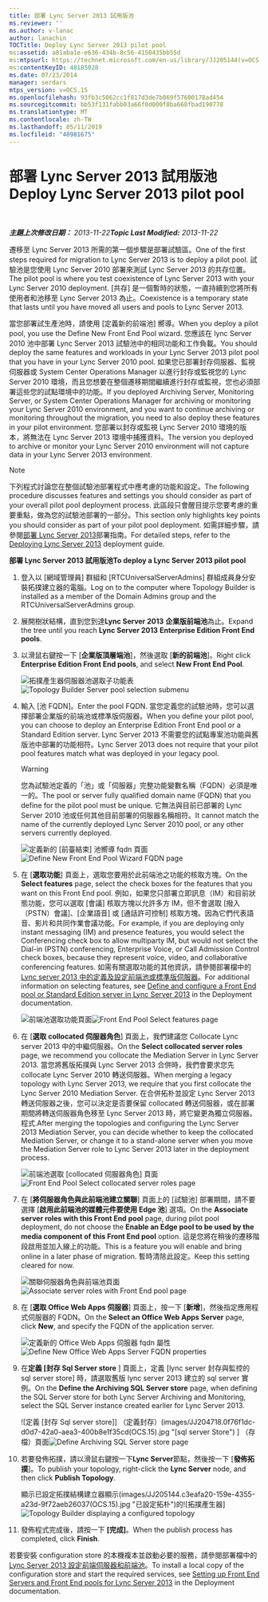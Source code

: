 ```yaml
---
title: 部署 Lync Server 2013 試用版池
ms.reviewer: ''
ms.author: v-lanac
author: lanachin
TOCTitle: Deploy Lync Server 2013 pilot pool
ms:assetid: a81aba1e-e636-434b-8c56-4150435bb55d
ms:mtpsurl: https://technet.microsoft.com/en-us/library/JJ205144(v=OCS.15)
ms:contentKeyID: 48185028
ms.date: 07/23/2014
manager: serdars
mtps_version: v=OCS.15
ms.openlocfilehash: 93fb3c5062cc1f817d3de7b869f57600178ad454
ms.sourcegitcommit: bb53f131fabb03a66f0d000f8ba668fbad190778
ms.translationtype: MT
ms.contentlocale: zh-TW
ms.lasthandoff: 05/11/2019
ms.locfileid: "40981675"
---
```

<div data-xmlns="http://www.w3.org/1999/xhtml">

<div class="topic" data-xmlns="http://www.w3.org/1999/xhtml" data-msxsl="urn:schemas-microsoft-com:xslt" data-cs="http://msdn.microsoft.com/en-us/">

<div data-asp="http://msdn2.microsoft.com/asp">

# <a name="deploy-lync-server-2013-pilot-pool"></a><span data-ttu-id="53632-102">部署 Lync Server 2013 試用版池</span><span class="sxs-lookup"><span data-stu-id="53632-102">Deploy Lync Server 2013 pilot pool</span></span>

</div>

<div id="mainSection">

<div id="mainBody">

<span> </span>

<span data-ttu-id="53632-103">_**主題上次修改日期：** 2013-11-22_</span><span class="sxs-lookup"><span data-stu-id="53632-103">_**Topic Last Modified:** 2013-11-22_</span></span>

<span data-ttu-id="53632-104">遷移至 Lync Server 2013 所需的第一個步驟是部署試驗區。</span><span class="sxs-lookup"><span data-stu-id="53632-104">One of the first steps required for migration to Lync Server 2013 is to deploy a pilot pool.</span></span> <span data-ttu-id="53632-105">試驗池是您使用 Lync Server 2010 部署來測試 Lync Server 2013 的共存位置。</span><span class="sxs-lookup"><span data-stu-id="53632-105">The pilot pool is where you test coexistence of Lync Server 2013 with your Lync Server 2010 deployment.</span></span> <span data-ttu-id="53632-106">[共存] 是一個暫時的狀態，一直持續到您將所有使用者和池移至 Lync Server 2013 為止。</span><span class="sxs-lookup"><span data-stu-id="53632-106">Coexistence is a temporary state that lasts until you have moved all users and pools to Lync Server 2013.</span></span>

<span data-ttu-id="53632-107">當您部署試生產池時，請使用 [定義新的前端池] 嚮導。</span><span class="sxs-lookup"><span data-stu-id="53632-107">When you deploy a pilot pool, you use the Define New Front End Pool wizard.</span></span> <span data-ttu-id="53632-108">您應該在 lync Server 2010 池中部署 Lync Server 2013 試驗池中的相同功能和工作負載。</span><span class="sxs-lookup"><span data-stu-id="53632-108">You should deploy the same features and workloads in your Lync Server 2013 pilot pool that you have in your Lync Server 2010 pool.</span></span> <span data-ttu-id="53632-109">如果您已部署封存伺服器、監視伺服器或 System Center Operations Manager 以進行封存或監視您的 Lync Server 2010 環境，而且您想要在整個遷移期間繼續進行封存或監視，您也必須部署這些您的試點環境中的功能。</span><span class="sxs-lookup"><span data-stu-id="53632-109">If you deployed Archiving Server, Monitoring Server, or System Center Operations Manager for archiving or monitoring your Lync Server 2010 environment, and you want to continue archiving or monitoring throughout the migration, you need to also deploy these features in your pilot environment.</span></span> <span data-ttu-id="53632-110">您部署以封存或監視 Lync Server 2010 環境的版本，將無法在 Lync Server 2013 環境中捕獲資料。</span><span class="sxs-lookup"><span data-stu-id="53632-110">The version you deployed to archive or monitor your Lync Server 2010 environment will not capture data in your Lync Server 2013 environment.</span></span>

<div>


> [!NOTE]  
> <span data-ttu-id="53632-111">下列程式討論您在整個試驗池部署程式中應考慮的功能和設定。</span><span class="sxs-lookup"><span data-stu-id="53632-111">The following procedure discusses features and settings you should consider as part of your overall pilot pool deployment process.</span></span> <span data-ttu-id="53632-112">此區段只會醒目提示您要考慮的重要重點，做為您的試驗池部署的一部分。</span><span class="sxs-lookup"><span data-stu-id="53632-112">This section only highlights key points you should consider as part of your pilot pool deployment.</span></span> <span data-ttu-id="53632-113">如需詳細步驟，請參閱<A href="lync-server-2013-deploying-lync-server.md">部署 Lync Server 2013</A>部署指南。</span><span class="sxs-lookup"><span data-stu-id="53632-113">For detailed steps, refer to the <A href="lync-server-2013-deploying-lync-server.md">Deploying Lync Server 2013</A> deployment guide.</span></span>



</div>

<span data-ttu-id="53632-114">**部署 Lync Server 2013 試用版池**</span><span class="sxs-lookup"><span data-stu-id="53632-114">**To deploy a Lync Server 2013 pilot pool**</span></span>

1.  <span data-ttu-id="53632-115">登入以 [網域管理員] 群組和 [RTCUniversalServerAdmins] 群組成員身分安裝拓撲建立器的電腦。</span><span class="sxs-lookup"><span data-stu-id="53632-115">Log on to the computer where Topology Builder is installed as a member of the Domain Admins group and the RTCUniversalServerAdmins group.</span></span>

2.  <span data-ttu-id="53632-116">展開樹狀結構，直到您到達**Lync Server 2013** **企業版前端池**為止。</span><span class="sxs-lookup"><span data-stu-id="53632-116">Expand the tree until you reach **Lync Server 2013** **Enterprise Edition Front End pools**.</span></span>

3.  <span data-ttu-id="53632-117">以滑鼠右鍵按一下 [**企業版頂層端池**]，然後選取 [**新的前端池**]。</span><span class="sxs-lookup"><span data-stu-id="53632-117">Right click **Enterprise Edition Front End pools**, and select **New Front End Pool**.</span></span>
    
    <span data-ttu-id="53632-118">![拓撲產生器伺服器池選取子功能表](images/JJ205144.c2feed27-3418-42a6-a254-76e83607db9c(OCS.15).jpg "拓撲建立器伺服器池選取子功能表")</span><span class="sxs-lookup"><span data-stu-id="53632-118">![Topology Builder Server pool selection submenu](images/JJ205144.c2feed27-3418-42a6-a254-76e83607db9c(OCS.15).jpg "Topology Builder Server pool selection submenu")</span></span>

4.  <span data-ttu-id="53632-119">輸入 [池 FQDN]。</span><span class="sxs-lookup"><span data-stu-id="53632-119">Enter the pool FQDN.</span></span> <span data-ttu-id="53632-120">當您定義您的試驗池時，您可以選擇部署企業版的前端池或標準版伺服器。</span><span class="sxs-lookup"><span data-stu-id="53632-120">When you define your pilot pool, you can choose to deploy an Enterprise Edition Front End pool or a Standard Edition server.</span></span> <span data-ttu-id="53632-121">Lync Server 2013 不需要您的試點專案池功能與舊版池中部署的功能相符。</span><span class="sxs-lookup"><span data-stu-id="53632-121">Lync Server 2013 does not require that your pilot pool features match what was deployed in your legacy pool.</span></span>
    
    <div>
    

    > [!WARNING]  
    > <span data-ttu-id="53632-122">您為試驗池定義的「池」或「伺服器」完整功能變數名稱（FQDN）必須是唯一的。</span><span class="sxs-lookup"><span data-stu-id="53632-122">The pool or server fully qualified domain name (FQDN) that you define for the pilot pool must be unique.</span></span> <span data-ttu-id="53632-123">它無法與目前已部署的 Lync Server 2010 池或任何其他目前部署的伺服器名稱相符。</span><span class="sxs-lookup"><span data-stu-id="53632-123">It cannot match the name of the currently deployed Lync Server 2010 pool, or any other servers currently deployed.</span></span>

    
    </div>
    
    <span data-ttu-id="53632-124">![定義新的 [前臺結束] 池嚮導 fqdn 頁面](images/JJ205144.c5fd138c-e75a-413a-827f-b1461c996d40(OCS.15).jpg "定義新的 [前端] 池 [fqdn] 頁面")</span><span class="sxs-lookup"><span data-stu-id="53632-124">![Define New Front End Pool Wizard FQDN page](images/JJ205144.c5fd138c-e75a-413a-827f-b1461c996d40(OCS.15).jpg "Define New Front End Pool Wizard FQDN page")</span></span>

5.  <span data-ttu-id="53632-125">在 [**選取功能**] 頁面上，選取您要用於此前端池之功能的核取方塊。</span><span class="sxs-lookup"><span data-stu-id="53632-125">On the **Select features** page, select the check boxes for the features that you want on this Front End pool.</span></span> <span data-ttu-id="53632-126">例如，如果您只部署立即訊息（IM）和目前狀態功能，您可以選取 [會議] 核取方塊以允許多方 IM，但不會選取 [撥入（PSTN）會議]、[企業語音] 或 [通話許可控制] 核取方塊。因為它們代表語音、影片和共同作業會議功能。</span><span class="sxs-lookup"><span data-stu-id="53632-126">For example, if you are deploying only instant messaging (IM) and presence features, you would select the Conferencing check box to allow multiparty IM, but would not select the Dial-in (PSTN) conferencing, Enterprise Voice, or Call Admission Control check boxes, because they represent voice, video, and collaborative conferencing features.</span></span> <span data-ttu-id="53632-127">如需有關選取功能的其他資訊，請參閱部署檔中的[Lync server 2013 中的定義及設定前端池或標準版伺服器](lync-server-2013-define-and-configure-a-front-end-pool-or-standard-edition-server.md)。</span><span class="sxs-lookup"><span data-stu-id="53632-127">For additional information on selecting features, see [Define and configure a Front End pool or Standard Edition server in Lync Server 2013](lync-server-2013-define-and-configure-a-front-end-pool-or-standard-edition-server.md) in the Deployment documentation.</span></span>
    
    <span data-ttu-id="53632-128">![前端池選取功能頁面](images/JJ204718.5c3f3ff9-6e17-4d66-9b13-3bd55b38246b(OCS.15).jpg "正面端池選取 [功能] 頁面")</span><span class="sxs-lookup"><span data-stu-id="53632-128">![Front End Pool Select features page](images/JJ204718.5c3f3ff9-6e17-4d66-9b13-3bd55b38246b(OCS.15).jpg "Front End Pool Select features page")</span></span>

6.  <span data-ttu-id="53632-129">在 [**選取 collocated 伺服器角色**] 頁面上，我們建議您 Collocate Lync server 2013 中的中繼伺服器。</span><span class="sxs-lookup"><span data-stu-id="53632-129">On the **Select collocated server roles** page, we recommend you collocate the Mediation Server in Lync Server 2013.</span></span> <span data-ttu-id="53632-130">當您將舊版拓撲與 Lync Server 2013 合併時，我們會要求您先 collocate Lync Server 2010 轉送伺服器。</span><span class="sxs-lookup"><span data-stu-id="53632-130">When merging a legacy topology with Lync Server 2013, we require that you first collocate the Lync Server 2010 Mediation Server.</span></span> <span data-ttu-id="53632-131">在合併拓朴並設定 Lync Server 2013 轉送伺服器之後，您可以決定是否要保留 collocated 轉送伺服器，或在部署期間將轉送伺服器角色移至 Lync Server 2013 時，將它變更為獨立伺服器。程式.</span><span class="sxs-lookup"><span data-stu-id="53632-131">After merging the topologies and configuring the Lync Server 2013 Mediation Server, you can decide whether to keep the collocated Mediation Server, or change it to a stand-alone server when you move the Mediation Server role to Lync Server 2013 later in the deployment process.</span></span>
    
    <span data-ttu-id="53632-132">![前端池選取 [collocated 伺服器角色] 頁面](images/JJ204718.e00b7eba-010b-44ed-b0a6-6ab3e534fb8c(OCS.15).jpg "前端池選取 [collocated 伺服器角色] 頁面")</span><span class="sxs-lookup"><span data-stu-id="53632-132">![Front End Pool Select collocated server roles page](images/JJ204718.e00b7eba-010b-44ed-b0a6-6ab3e534fb8c(OCS.15).jpg "Front End Pool Select collocated server roles page")</span></span>

7.  <span data-ttu-id="53632-133">在 [**將伺服器角色與此前端池建立關聯**] 頁面上的 [試驗池] 部署期間，請不要選擇 [**啟用此前端池的媒體元件要使用 Edge 池**] 選項。</span><span class="sxs-lookup"><span data-stu-id="53632-133">On the **Associate server roles with this Front End pool** page, during pilot pool deployment, do not choose the **Enable an Edge pool to be used by the media component of this Front End pool** option.</span></span> <span data-ttu-id="53632-134">這是您將在稍後的遷移階段啟用並加入線上的功能。</span><span class="sxs-lookup"><span data-stu-id="53632-134">This is a feature you will enable and bring online in a later phase of migration.</span></span> <span data-ttu-id="53632-135">暫時清除此設定。</span><span class="sxs-lookup"><span data-stu-id="53632-135">Keep this setting cleared for now.</span></span>
    
    <span data-ttu-id="53632-136">![關聯伺服器角色與前端池頁面](images/JJ204718.2d95a798-ad76-4dad-9392-ce41f4d938d1(OCS.15).jpg "將伺服器角色與前端池頁面建立關聯")</span><span class="sxs-lookup"><span data-stu-id="53632-136">![Associate server roles with Front End pool page](images/JJ204718.2d95a798-ad76-4dad-9392-ce41f4d938d1(OCS.15).jpg "Associate server roles with Front End pool page")</span></span>

8.  <span data-ttu-id="53632-137">在 [**選取 Office Web Apps 伺服器**] 頁面上，按一下 [**新增**]，然後指定應用程式伺服器的 FQDN。</span><span class="sxs-lookup"><span data-stu-id="53632-137">On the **Select an Office Web Apps Server** page, click **New**, and specify the FQDN of the application server.</span></span>
    
    <span data-ttu-id="53632-138">![定義新的 Office Web Apps 伺服器 fqdn 屬性](images/JJ204718.25c6b455-f1b8-4326-a569-6e338153d398(OCS.15).jpg "定義新的 Office WEB apps server fqdn 屬性")</span><span class="sxs-lookup"><span data-stu-id="53632-138">![Define New Office Web Apps Server FQDN properties](images/JJ204718.25c6b455-f1b8-4326-a569-6e338153d398(OCS.15).jpg "Define New Office Web Apps Server FQDN properties")</span></span>

9.  <span data-ttu-id="53632-139">在**定義 [封存 Sql Server store** ] 頁面上，定義 [lync server 封存與監控的 sql server store] 時，請選取舊版 lync server 2013 建立的 sql server 實例。</span><span class="sxs-lookup"><span data-stu-id="53632-139">On the **Define the Archiving SQL Server store** page, when defining the SQL Server store for both Lync Server Archiving and Monitoring, select the SQL Server instance created earlier for Lync Server 2013.</span></span>
    
    <span data-ttu-id="53632-140">![定義 [封存 Sql server store]] （定義封存）(images/JJ204718.0f76f1dc-d0d7-42a0-aea3-400b8e1f35cd(OCS.15).jpg "[sql server Store") ] （存檔）頁面</span><span class="sxs-lookup"><span data-stu-id="53632-140">![Define Archiving SQL Server store page](images/JJ204718.0f76f1dc-d0d7-42a0-aea3-400b8e1f35cd(OCS.15).jpg "Define Archiving SQL Server store page")</span></span>

10. <span data-ttu-id="53632-141">若要發佈拓撲，請以滑鼠右鍵按一下**Lync Server**節點，然後按一下 [**發佈拓撲**]。</span><span class="sxs-lookup"><span data-stu-id="53632-141">To publish your topology, right-click the **Lync Server** node, and then click **Publish Topology**.</span></span>
    
    <span data-ttu-id="53632-142">顯示已設定拓撲結構建立器顯示(images/JJ205144.c3eafa20-159e-4355-a23d-9f72aeb26037(OCS.15).jpg "已設定拓朴")的![拓撲產生器]</span><span class="sxs-lookup"><span data-stu-id="53632-142">![Topology Builder displaying a configured topology](images/JJ205144.c3eafa20-159e-4355-a23d-9f72aeb26037(OCS.15).jpg "Topology Builder displaying a configured topology")</span></span>

11. <span data-ttu-id="53632-143">發佈程式完成後，請按一下 **[完成]**。</span><span class="sxs-lookup"><span data-stu-id="53632-143">When the publish process has completed, click **Finish**.</span></span>

<span data-ttu-id="53632-144">若要安裝 configuration store 的本機複本並啟動必要的服務，請參閱部署檔中的[Lync Server 2013 設定前端伺服器和前端池](lync-server-2013-setting-up-front-end-servers-and-front-end-pools.md)。</span><span class="sxs-lookup"><span data-stu-id="53632-144">To install a local copy of the configuration store and start the required services, see [Setting up Front End Servers and Front End pools for Lync Server 2013](lync-server-2013-setting-up-front-end-servers-and-front-end-pools.md) in the Deployment documentation.</span></span>


</div>

<span> </span>

</div>

</div>

</div>

